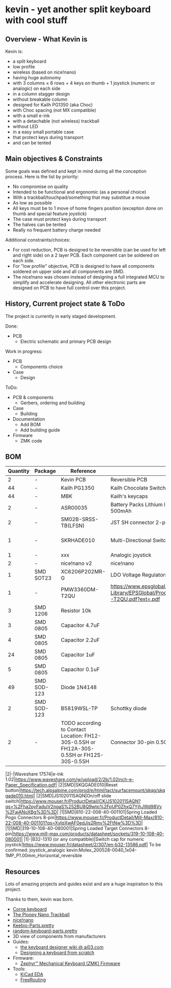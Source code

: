 # kevin - yet another split keyboard with cool stuff

## Overview - What Kevin is

Kevin is:

- a split keyboard
- low profile
- wireless (based on nice!nano)
- having huge autonomy
- with 3 columns × 6 rows + 4 keys on thumb + 1 joystick (numeric or analogic) on each side
- in a column stagger design
- without breakable column
- designed for Kailh PG1350 (aka Choc)
- with Choc spacing (not MX compatible)
- with a small e-ink
- with a detachable (not wireless) trackball
- without LED
- in a easy small portable case
- that protect keys during transport
- and can be tented

## Main objectives & Constraints

Some goals was defined and kept in mind during all the conception process. Here is the list by priority:

- No compromise on quality
- Intended to be functional and ergonomic (as a personal choice)
- With a trackball/touchpad/something that may substitue a mouse
- As low as possible
- All keys must be to 1 move of home fingers position (exception done on thumb and special feature joystick)
- The case must protect keys during transport
- The halves can be tented
- Really no frequent battery charge needed

Additional constraints/choices:

- For cost reduction, PCB is designed to be reversible (can be used for left and right side) on a 2 layer PCB.
Each component can be soldered on each side.
- For "low profile" objective, PCB is designed to have all components soldered on upper side and all components are SMD.
- The nice!nano was chosen instead of designing a full integrated MCU to simplify and accelerate designing.
All other electronic parts are designed on PCB to have full control over this project.

## History, Current project state & ToDo

The project is currently in early staged development.

Done:

- PCB
  - Electric schematic and primary PCB design

Work in progress:

- PCB
  - Components choice
- Case
  - Design

ToDo:

- PCB & components
  - Gerbers, ordering and building
- Case
  - Building
- Documentation
  - Add BOM
  - Add building guide
- Firmware
  - ZMK code

## BOM
|Quantity|Package|Reference|Name|Comments|
|-|-|-|-|-|
|2|-|Kevin PCB|Reversible PCB||
|44|-|Kailh PG1350|Kailh Chocolate Switch|https://deskthority.net/wiki/Kailh_PG1350_series||
|44|-|MBK|Kailh's keycaps||
|2|-|ASR00035|Battery Packs Lithium Ion Polymer Battery - 3.7V 500mAh|https://www.mouser.fr/ProductDetail/TinyCircuits/ASR00035?qs=byeeYqUIh0PRqqMETE%2FAZw%3D%3D|
|2|-|SM02B-SRSS-TB(LFSN)|JST SH connector 2-pin|https://fr.rs-online.com/web/p/embases-circuits-imprimes/5151490|
|1|-|SKRHADE010|Multi-Directional Switches 4-direction center push|https://www.mouser.fr/ProductDetail/Alps-Alpine/SKRHADE010?qs=seHrhfPpLDxlAi0Di%252BJD5Q%3D%3D|
|1|-|xxx|Analogic joystick||
|2|-|nice!nano v2|nice!nano||
|1|SMD SOT23|XC6206P202MR-G|LDO Voltage Regulators|https://www.torexsemi.com/file/xc6206/XC6206.pdf|
|1|-|PMW3360DM-T2QU|https://www.epsglobal.com/Media-Library/EPSGlobal/Products/files/pixart/PMW3360DM-T2QU.pdf?ext=.pdf|
|3|SMD 1206|Resistor 10k||
|3|SMD 0805|Capacitor 4.7uF||
|4|SMD 0805|Capacitor 2.2uF||
|24|SMD 0805|Capacitor 1uF||
|5|SMD 0805|Capacitor 0.1uF||
|49|SMD SOD-123|Diode 1N4148||
|2|SMD SOD-123|B5819WSL-TP|Schottky diode||
|2|-|TODO according to Contact Location: FH12-30S-0.5SH or FH12A-30S-0.5SH or FH12S-30S-0.5SH|Connector 30-pin 0.50mm Horizontal for e-ink||

|2|-|Waveshare 17574|e-ink 1.02|https://www.waveshare.com/w/upload/2/2b/1.02inch-e-Paper_Specification.pdf|
|2|SMD|SKQGADE010|Reset button|https://tech.alpsalpine.com/prod/e/html/tact/surfacemount/skqg/skqgade010.html|
|2|SMD|JS102011SAQN|On/off slide switch|https://www.mouser.fr/ProductDetail/CK/JS102011SAQN?qs=%2Fha2pyFaduiV2nqaS%252BU8Q9wtp%2FpUP0ZhxQ7YjhJWd98Vv%2FajANoXBg%3D%3D|
|1|SMD|810-22-008-40-001101|Spring Loaded Pogo Connectors 8-pin|https://www.mouser.fr/ProductDetail/Mill-Max/810-22-008-40-001101?qs=XvIqXwAF0edJjs2Rmv%2FtNw%3D%3D|
|1|SMD|319-10-108-40-080001|Spring Loaded Target Connectors 8-pin|https://www.mill-max.com/products/datasheet/sockets/319-10-108-40-080001|
|1|-|B32-1310 (or any compatible)|Switch cap for numeric joystick|https://www.mouser.fr/datasheet/2/307/en-b32-13586.pdf|
To be confirmed:
joystick_analogic	kevin:Molex_200528-0040_1x04-1MP_P1.00mm_Horizontal_reversible


## Resources

Lots of amazing projects and guides exist and are a huge inspiration to this project.

Thanks to them, kevin was born.

- [Corne keyboard](https://github.com/foostan/crkbd/)
- [The Ploopy Nano Trackball](https://github.com/ploopyco/nano-trackball)
- [nice!nano](https://nicekeyboards.com/nice-nano)
- [Keebio-Parts.pretty](https://github.com/keebio/Keebio-Parts.pretty)
- [random-keyboard-parts.pretty](https://github.com/ai03-2725/random-keyboard-parts.pretty)
- 3D view of components from manufacturers
- Guides:
  - [the keyboard designer wiki @ ai03.com](https://wiki.ai03.com/)
  - [Designing a keyboard from scratch](https://www.masterzen.fr/2020/05/03/designing-a-keyboard-part-1/)
- Firmware:
  - [Zephyr™ Mechanical Keyboard (ZMK) Firmware](https://github.com/zmkfirmware/zmk)
- Tools:
  - [KiCad EDA](https://www.kicad.org/)
  - [FreeRouting](https://freerouting.org/)
